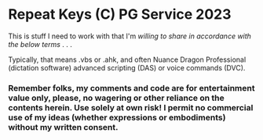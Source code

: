 # Repeat Keys (C) PG Service 2023
This is stuff I need to work with that I'm *willing to share in accordance with the below terms* . . .

Typically, that means .vbs or .ahk, and often Nuance Dragon Professional (dictation software) advanced scripting (DAS) or voice commands (DVC).

### Remember folks, my comments and code are for entertainment value only, please, no wagering or other reliance on the contents herein.  Use solely at own risk!  I permit no commercial use of my ideas (whether expressions or embodiments) without my written consent.
